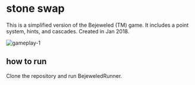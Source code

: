 # stone swap
This is a simplified version of the Bejeweled (TM) game. It includes a point system, hints, and cascades. Created in Jan 2018.

![gameplay-1](https://user-images.githubusercontent.com/34670205/51362639-774bef00-1aa2-11e9-8544-11c4cbc26052.png)

## how to run

Clone the repository and run BejeweledRunner.
